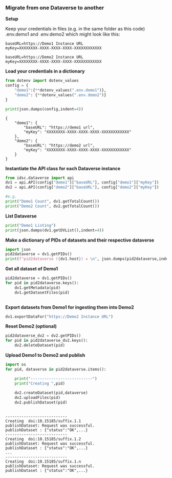 ### Migrate from one Dataverse to another

**Setup**

Keep your credentials in files (e.g. in the same folder as this code) .env.demo1 and .env.demo2 which might look like this:

```
baseURL=https://Demo1 Instance URL 
myKey=XXXXXXXX-XXXX-XXXX-XXXX-XXXXXXXXXXXX
```

```
baseURL=https://Demo2 Instance URL 
myKey=XXXXXXXX-XXXX-XXXX-XXXX-XXXXXXXXXXXX
```

**Load your credentials in a dictionary**


```python
from dotenv import dotenv_values
config = {
    "demo1":{**dotenv_values(".env.demo1")},  
    "demo2": {**dotenv_values(".env.demo2")}
}

print(json.dumps(config,indent=4))

```

    {
        "demo1": {
            "baseURL": "https://demo1 url",
            "myKey": "XXXXXXXX-XXXX-XXXX-XXXX-XXXXXXXXXXXX"
        },
        "demo2": {
            "baseURL": "https://demo2 url",
            "myKey": "XXXXXXXX-XXXX-XXXX-XXXX-XXXXXXXXXXXX"
        }
    }


**Instantiate the API class for each Dataverse instance**


```python
from idsc.dataverse import api
dv1 = api.API(config["demo1"]["baseURL"], config["demo1"]["myKey"])
dv2 = api.API(config["demo2"]["baseURL"], config["demo2"]["myKey"])

#e.g.
print("Demo1 Count", dv1.getTotalCount())
print("Demo2 Count", dv2.getTotalCount())
```

**List Dataverse**


```python
print("Demo1 Listing")
print(json.dumps(dv1.getDVList(),indent=4))
```


**Make a dictionary of PIDs of datasets and their respective dataverse**


```python
import json
pid2dataverse = dv1.getPIDs()
print(f"pid2dataverse ({dv1.host}) = \n", json.dumps(pid2dataverse,indent=4))
```

**Get all dataset of Demo1**


```python
pid2dataverse = dv1.getPIDs()
for pid in pid2dataverse.keys():
    dv1.getMetadata(pid)
    dv1.getDatasetFiles(pid)
    
```

**Export datasets from Demo1 for ingesting them into Demo2**

```python
dv1.exportDataFor("https://Demo2 Instance URL")
```

**Reset Demo2 (optional)**


```python
pid2dataverse_dv2 = dv2.getPIDs()
for pid in pid2dataverse_dv2.keys():
    dv2.deleteDataset(pid)
```

 
**Upload Demo1 to Demo2 and publish**


```python
import os
for pid, dataverse in pid2dataverse.items():

    print("---------------------------")
    print("Creating ",pid)
    
    dv2.createDataset(pid,dataverse)
    dv2.uploadFiles(pid)
    dv2.publishDataset(pid)
  
```

    ---------------------------
    Creating  doi:10.15185/suffix.1.1
    publishDataset: Request was successful.
    publishDataset : {"status":"OK",...}
    ---------------------------
    Creating  doi:10.15185/suffix.1.2
    publishDataset: Request was successful.
    publishDataset : {"status":"OK",...}
    ...
    ---------------------------
    Creating  doi:10.15185/suffix.1.n
    publishDataset: Request was successful.
    publishDataset : {"status":"OK",...}
